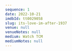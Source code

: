 ```yaml
---
sequence: 1
date: 2022-10-21
imdbId: tt0029058
slug: its-love-im-after-1937
venue: null
venueNotes: null
medium: Watch TCM
mediumNotes: null
---
```


